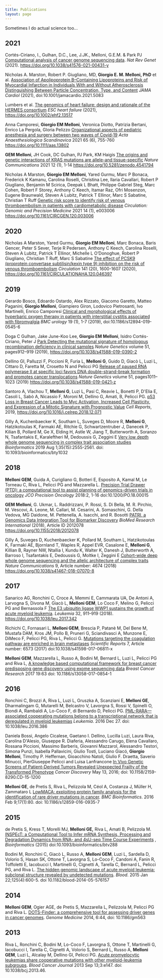 ```yaml
---
title: Publications
layout: page
---
```


Sometimes I do actual science too...


## 2021

Cortés-Ciriano, I., Gulhan, D.C., Lee, J.JK., Melloni, G.E.M. & Park PJ [Computational analysis of cancer genome sequencing data](https://www.nature.com/articles/s41576-021-00431-y). *Nat Rev Genet* (2021). https://doi.org/10.1038/s41576-021-00431-y

Nicholas A. Marston, Robert P. Giugliano, MD, **Giorgio E. M. Melloni, PhD** et al. [Association of Apolipoprotein B–Containing Lipoproteins and Risk of Myocardial Infarction in Individuals With and Without Atherosclerosis Distinguishing Between Particle Concentration, Type, and Content](https://jamanetwork.com/journals/jamacardiology/fullarticle/2786333) *JAMA Cardiol* (2021), doi:10.1001/jamacardio.2021.5083

Lumbers et al. [The genomics of heart failure: design and rationale of the HERMES consortium](https://onlinelibrary.wiley.com/doi/10.1002/ehf2.13517) *ESC heart failure* (2021), https://doi.org/10.1002/ehf2.13517

Anna Camporesi, **Giorgio EM Melloni**, Veronica Diotto, Patrizia Bertani, Enrico La Pergola, Gloria Pelizzo [Organizational aspects of pediatric anesthesia and surgery between two waves of Covid‐19](https://onlinelibrary.wiley.com/doi/10.1111/aas.13802) *Acta Anaesthesiologica Scandinavica* 2021 65 (6), 755-760 https://doi.org/10.1111/aas.13802

**GEM Melloni**, JH Cook, DC Gulhan, PJ Park, KM Haigis [The origins and genetic interactions of KRAS mutations are allele-and tissue-specific](https://www.nature.com/articles/s41467-021-22125-z) *Nature Communications* 2021 12 (1), 1-14 https://doi.org/10.5281/zenodo.4541794

Nicholas A Marston, **Giorgio EM Melloni**, Yared Gurmu, Marc P Bonaca, Frederick K Kamanu, Carolina Roselli, Christina Lee, Ilaria Cavallari, Robert P Giugliano, Benjamin M Scirica, Deepak L Bhatt, Philippe Gabriel Steg, Marc Cohen, Robert F Storey, Anthony C Keech, Itamar Raz, Ofri Mosenzon, Eugene Braunwald, Steven A Lubitz, Patrick T Ellinor, Marc S Sabatine, Christian T Ruff [Genetic risk score to identify risk of venous thromboembolism in patients with cardiometabolic disease](https://www.ahajournals.org/doi/10.1161/CIRCGEN.120.003006?url_ver=Z39.88-2003&rfr_id=ori:rid:crossref.org&rfr_dat=cr_pub%20%200pubmed) *Circulation: Genomic and Precision Medicine* 2021 14 (1), e003006 https://doi.org/10.1161/CIRCGEN.120.003006

## 2020

Nicholas A Marston, Yared Gurmu, **Giorgio EM Melloni**, Marc Bonaca, Baris Gencer, Peter S Sever, Terje R Pedersen, Anthony C Keech, Carolina Roselli, Steven A Lubitz, Patrick T Ellinor, Michelle L O’Donoghue, Robert P Giugliano, Christian T Ruff, Marc S Sabatine [The effect of PCSK9 (proprotein convertase subtilisin/kexin type 9) inhibition on the risk of venous thromboembolism](https://www.ahajournals.org/doi/10.1161/CIRCULATIONAHA.120.046397) *Circulation* 141 (20), 1600-1607 (2020), https://doi.org/10.1161/CIRCULATIONAHA.120.046397

## 2019

Gerardo Bosco, Edoardo Ostardo, Alex Rizzato, Giacomo Garetto, Matteo Paganini, **Giorgio Melloni**, Giampiero Giron, Lodovico Pietrosanti, Ivo Martinelli, Enrico Camporesi [Clinical and morphological effects of hyperbaric oxygen therapy in patients with interstitial cystitis associated with fibromyalgia](https://www.ncbi.nlm.nih.gov/pmc/articles/PMC6833196/) *BMC urology* 19 (1), 1-7 (2019), doi:10.1186/s12894-019-0545-6

Doga C Gulhan, Jake June-Koo Lee, **Giorgio EM Melloni**, Isidro Cortés-Ciriano, Peter J [Park Detecting the mutational signature of homologous recombination deficiency in clinical samples](https://www.nature.com/articles/s41588-019-0390-2) *Nature Genetics* volume 51, pages912–919 (2019), https://doi.org/10.1038/s41588-019-0390-2

Dellino GI, Palluzzi F, Piccioni R, Furia L, **Melloni G**, Guido D, Giacò L, Luzi L, Cittaro D, Faretta M, Crosetto N and Pelicci PG [Release of paused RNA polymerase II at specific loci favors DNA double-strand-break formation and promotes cancer translocations](https://www.nature.com/articles/s41588-019-0421-z) *Nature Genetics* volume 51, pages1011–1023 (2019) https://doi.org/10.1038/s41588-019-0421-z

Santoro A, Vlachou T, **Melloni G**, Luzi L, Pasi C, Reavie L, Bonetti P, D'Elia E, Casoli L, Sabò A, Nicassio F, Moroni M, Dellino G, Amati, B, Pelicci PG. [p53 Loss in Breast Cancer Leads to Myc Activation, Increased Cell Plasticity, and Expression of a Mitotic Signature with Prognostic Value](https://www.sciencedirect.com/science/article/pii/S2211124718320163) *Cell Reports*, 2019, https://doi.org/10.1016/j.celrep.2018.12.071

Gilly A, Kuchenbaecker K, Southam L, Suveges D, Moore R, **Melloni G**, Hatzikotoulas K, Farmaki AE, Ritchie G, Schwartzentruber J, Danecek P, Kilian B, Pollard M, Ge X, Elding H, Astle W, Jiang T, Butterworth A, Soranzo N, Tsafantakis E, Karaleftheri M, Dedoussis G, Zeggini E [Very low depth whole genome sequencing in complex trait association studies](https://www.ncbi.nlm.nih.gov/pmc/articles/PMC6662288/) *Bioinformatics* 2019 Aug 1;35(15):2555-2561. doi: 10.1093/bioinformatics/bty1032

## 2018

**Melloni GEM**, Guida A, Curigliano G, Botteri E, Esposito A, Kamal M, Le Torneau C, Riva L, Pelicci PG and Mazzarella L. [Precision Trial Drawer (PTD): a computational tool to assist planning of genomics-driven trials in oncology](https://ascopubs.org/doi/10.1200/PO.18.00015) *JCO Precision Oncology* 2018:2, 1-16 doi:10.1200/PO.18.00015

**GEM Melloni**, G. Ukmar, L. Raddrizzani, P. Rossi, S. Di Bella, M. R. Pirchio, M. Vescovi, A. Leone, M. Callari, M. Cesarini, A. Somaschini, G. Della Vedova, MG Daidone, M. Pettenella, A. Isacchi, and R. Bosotti [PATRI, a Genomics Data Integration Tool for Biomarker Discovery](https://www.hindawi.com/journals/bmri/2018/2012078/) *BioMed Research International* (2018), Article ID 2012078 https://doi.org/10.1155/2018/2012078

Gilly A, Suveges D, Kuchenbaecker K, Pollard M, Southam L, Hatzikotoulas K, Farmaki AE, Bjornland T, Waples R, Appel EVR, Casalone E, **Melloni G**, Killian B, Rayner NW, Ntallia I, Kundu K, Walter K, Danesh J, Butterworth A, Barroso I, Tsafantakis E, Dedoussis G, Moltke I, Zeggini E [Cohort-wide deep whole genome sequencing and the allelic architecture of complex traits](https://www.nature.com/articles/s41467-018-07070-8) *Nature Communications* 9, Article number: 4674 (2018) https://doi.org/10.1038/s41467-018-07070-8


## 2017

Sanarico AG, Ronchini C, Croce A, Memmi E, Cammarata UA, De Antoni A, Larvogna S, Divona M, Giacò L, **Melloni GEM**, Lo Coco F, Melino G, Pelicci PG and Bernassola F [The E3 ubiquitin ligase WWP1 sustains the growth of acute myeloid leukemia](https://www.nature.com/articles/leu2017342). *Leukemia* 32, 911–919 (2018). https://doi.org/10.1038/leu.2017.342

Richichi C, Fornasari L, **Melloni GEM**, Brescia P, Patanè M, Del Bene M, Mustafa DAM, Kros JM, Pollo B, Pruneri G, Sciandivasci A, Munzone E, DiMeco F, Pelicci PG, Riva L, Pelicci G. [Mutations targeting the coagulation pathway are enriched in brain metastases](https://www.ncbi.nlm.nih.gov/pmc/articles/PMC5529435/) *Scientific Reports* 7, Article number: 6573 (2017) doi:10.1038/s41598-017-06811-x

**Melloni GEM**, Mazzarella L, Russo A, Bodini M, Bernard L, Luzi L, Pelicci PG and Riva L, [A knowledge based computational framework for breast cancer predisposing gene discovery using exome sequencing data](https://breast-cancer-research.biomedcentral.com/articles/10.1186/s13058-017-0854-1) *Breast Cancer Research* 2017 19:63 doi: 10.1186/s13058-017-0854-1

## 2016

Ronchini C, Brozzi A, Riva L, Luzi L, Gruszka A, Scanziani E, **Melloni GE**, Dharmalingam G, Mutarelli M, Belcastro V, Lavorgna S, Rossi V, Spinelli O, Biondi A, Rambaldi A, Lo-Coco F, di Bernardo D, Pelicci PG. [PML-RARA—associated cooperating mutations belong to a transcriptional network that is deregulated in myeloid leukemias](https://www.nature.com/articles/leu2016386) *Leukemia*. 2016 Dec 27. doi: 10.1038/leu.2016.386

Daniela Bossi, Angelo Cicalese, Gaetano I. Dellino, Lucilla Luzi, Laura Riva, Carolina D'Alesio, Giuseppe R. Diaferia, Alessandro Carugo, Elena Cavallaro, Rossana Piccioni, Massimo Barberis, Giovanni Mazzarol, Alessandro Testori, Simona Punzi, Isabella Pallavicini, Giulio Tosti, Luciano Giacó, **Giorgio Melloni**, Timothy P. Heffernan, Gioacchino Natoli, Giulio F. Draetta, Saverio Minucci, PierGiuseppe Pelicci and Luisa Lanfrancone [In Vivo Genetic Screens of Patient-Derived Tumors Revealed Unexpected Frailty of the Transformed Phenotype](https://cancerdiscovery.aacrjournals.org/content/6/6/650.long) *Cancer Discovery* May 13, 2016; doi: 10.1158/2159-8290.CD-15-1200

**Melloni GE**, de Pretis S, Riva L, Pelizzola M, Céol A, Costanza J, Müller H, Zammataro L [LowMACA: exploiting protein family analysis for the identification of rare driver mutations in cancer](https://bmcbioinformatics.biomedcentral.com/articles/10.1186/s12859-016-0935-7). *BMC Bioinformatics*. 2016 Feb 9;17(1):80. doi: 10.1186/s12859-016-0935-7

## 2015

de Pretis S, Kress T, Morelli MJ, **Melloni GE,** Riva L, Amati B, Pelizzola M. [INSPEcT: a Computational Tool to Infer mRNA Synthesis, Processing and Degradation Dynamics from RNA- and 4sU-seq Time Course Experiments](https://academic.oup.com/bioinformatics/article/31/17/2829/183812) , *Bioinformatics* (2015) doi:10.1093/bioinformatics/btv288

Bodini M, Ronchini C, Giacò L, Russo A, **Melloni GEM**, Luzi L, Sardella D, Volorio S, Hasan SK, Ottone T, Lavorgna S, Lo-Coco F, Candoni A, Fanin R, Toffoletti E, Iacobucci I, Martinelli G, Cignetti A, Tarella C, Bernard L, Pelicci PG, and Riva L. [The hidden genomic landscape of acute myeloid leukemia: subclonal structure revealed by undetected mutations](https://www.ncbi.nlm.nih.gov/pmc/articles/PMC4304104/). *Blood*. 2015 Jan 22;125(4):600-5. doi 10.1182/blood-2014-05-576157

## 2014

**Melloni GEM**, Ogier AGE, de Pretis S, Mazzarella L, Pelizzola M, Pelicci PG and Riva L. [DOTS-Finder: a comprehensive tool for assessing driver genes in cancer genomes](https://genomemedicine.biomedcentral.com/articles/10.1186/gm563). *Genome Medicine* 2014, 6:44, doi: 10.1186/gm563

## 2013

Riva L, Ronchini C, Bodini M, Lo-Coco F, Lavorgna S, Ottone T, Martinelli G, Iacobucci I, Tarella C, Cignetti A, Volorio S, Bernard L, Russo A, **Melloni GEM**, Luzi L, Alcalay M, Dellino GI, Pelicci PG. [Acute promyelocytic leukemias share cooperative mutations with other myeloid-leukemia subgroups](https://www.nature.com/articles/bcj201346). *Blood Cancer Journal* 2013 Sep 13;3:e147. doi: 10.1038/bcj.2013.46.
